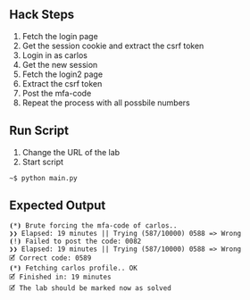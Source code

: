 ## Hack Steps

1. Fetch the login page
2. Get the session cookie and extract the csrf token
3. Login in as carlos
4. Get the new session
5. Fetch the login2 page
6. Extract the csrf token
7. Post the mfa-code
8. Repeat the process with all possbile numbers

## Run Script

1. Change the URL of the lab
2. Start script

```
~$ python main.py
```

## Expected Output

```
⦗*⦘ Brute forcing the mfa-code of carlos..
❯❯ Elapsed: 19 minutes || Trying (587/10000) 0588 => Wrong
⦗!⦘ Failed to post the code: 0082
❯❯ Elapsed: 19 minutes || Trying (587/10000) 0588 => Wrong
🗹 Correct code: 0589
⦗*⦘ Fetching carlos profile.. OK
🗹 Finished in: 19 minutes
🗹 The lab should be marked now as solved
```
